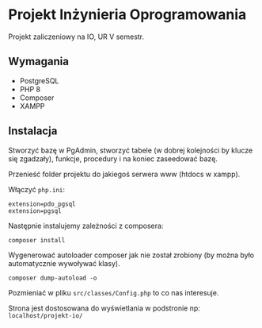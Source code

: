 # Projekt Inżynieria Oprogramowania

Projekt zaliczeniowy na IO, UR V semestr.

## Wymagania

- PostgreSQL
- PHP 8
- Composer
- XAMPP

## Instalacja

Stworzyć bazę w PgAdmin, stworzyć tabele (w dobrej kolejności by klucze się zgadzały), funkcje, procedury i na koniec zaseedować bazę.

Przenieść folder projektu do jakiegoś serwera www (htdocs w xampp).

Włączyć `php.ini`:

```
extension=pdo_pgsql
extension=pgsql
```

Następnie instalujemy zależności z composera:

```
composer install
```

Wygenerować autoloader composer jak nie został zrobiony (by można było automatycznie wywoływać klasy).

```
composer dump-autoload -o
```

Pozmieniać w pliku `src/classes/Config.php` to co nas interesuje.

Strona jest dostosowana do wyświetlania w podstronie np: `localhost/projekt-io/`